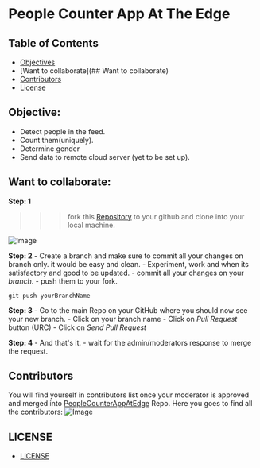 # People Counter App At The Edge

## **Table of Contents**

* [Objectives](##Objective)
* [Want to collaborate](## Want to collaborate)
* [Contributors](##Contributors)
* [License](##LICENSE)



## Objective:
- Detect people in the feed.
- Count them(uniquely).
- Determine gender
- Send data to remote cloud server (yet to be set up).



## Want to collaborate:

**Step: 1**
>>> fork this [Repository](https://github.com/ravireddy07/PeopleCounterAppAtEdge.git) to your github and clone into your local machine.

![Image](https://user-images.githubusercontent.com/26524467/73133782-8a00e880-4053-11ea-9dad-e05df825c76e.png)


**Step: 2**
    - Create a branch and make sure to commit all your changes on branch only. it would be easy and clean.
    - Experiment, work and when its satisfactory and good to be updated.
    - commit all your changes on your _branch_.
    - push them to your fork.

```git
git push yourBranchName
```
**Step: 3**
    - Go to the main Repo on your GitHub where you should now see your new branch.
    - Click on your branch name
    - Click on _Pull Request_ button (URC)
    - Click on _Send Pull Request_

**Step: 4**
    - And that's it.
    - wait for the admin/moderators response to merge the request.



## Contributors

You will find yourself in contributors list once your moderator is approved and merged into [PeopleCounterAppAtEdge](https://github.com/ravireddy07/PeopleCounterAppAtEdge) Repo.
Here you goes to find all the contributors:
![Image](https://user-images.githubusercontent.com/26524467/73133833-30e58480-4054-11ea-89a3-cfc24d550075.png)



## LICENSE

- [LICENSE](https://github.com/ravireddy07/PeopleCounterAppAtEdge/LICENSE)
